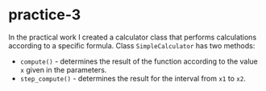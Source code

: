 # practice-3
In the practical work I created a calculator class that performs calculations according to a specific formula. 
Class `SimpleCalculator` has two methods:
- `compute()` - determines the result of the function according to the value `x` given in the parameters.
- `step_compute()` - determines the result for the interval from `x1` to `x2`.